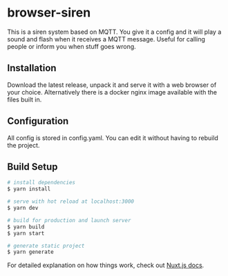 # browser-siren
This is a siren system based on MQTT. You give it a config and it will play a sound and flash when it receives a MQTT message.
Useful for calling people or inform you when stuff goes wrong.

## Installation
Download the latest release, unpack it and serve it with a web browser of your choice. Alternatively there is a docker nginx image available
with the files built in.

## Configuration
All config is stored in config.yaml. You can edit it without having to rebuild the project.

## Build Setup

```bash
# install dependencies
$ yarn install

# serve with hot reload at localhost:3000
$ yarn dev

# build for production and launch server
$ yarn build
$ yarn start

# generate static project
$ yarn generate
```

For detailed explanation on how things work, check out [Nuxt.js docs](https://nuxtjs.org).
